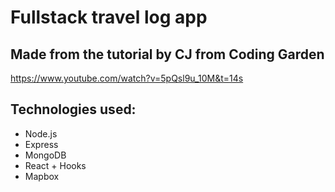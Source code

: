 # Fullstack travel log app

## Made from the tutorial by CJ from Coding Garden

https://www.youtube.com/watch?v=5pQsl9u_10M&t=14s

## Technologies used:

- Node.js
- Express
- MongoDB
- React + Hooks
- Mapbox
